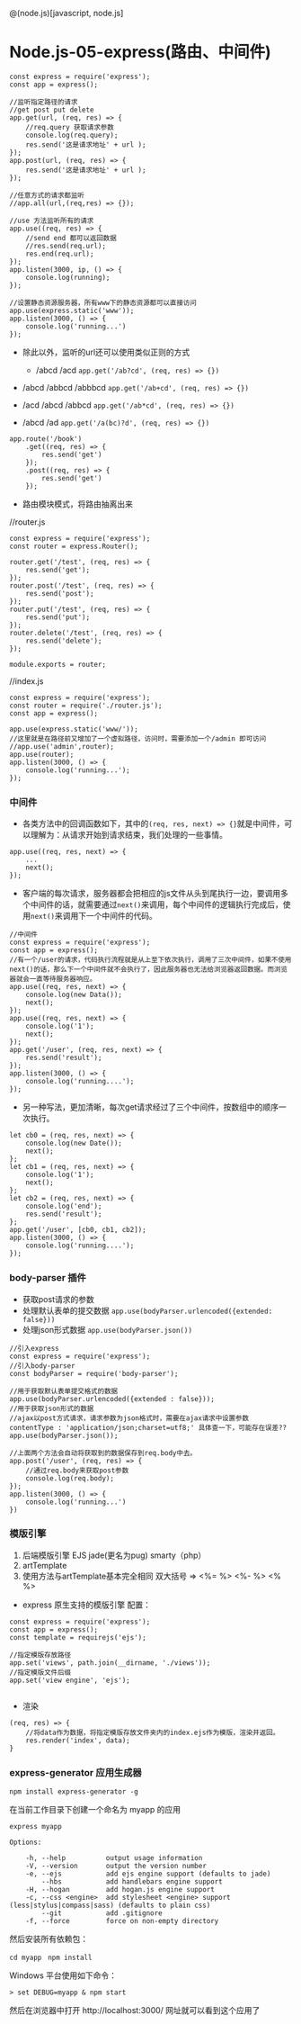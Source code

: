 @(node.js)[javascript, node.js]

# Node.js-05-express(路由、中间件)

```
const express = require('express');
const app = express();

//监听指定路径的请求
//get post put delete 
app.get(url, (req, res) => {
	//req.query 获取请求参数
	console.log(req.query);
	res.send('这是请求地址' + url );
});
app.post(url, (req, res) => {
	res.send('这是请求地址' + url );
});

//任意方式的请求都监听
//app.all(url,(req,res) => {});
```

```
//use 方法监听所有的请求
app.use((req, res) => {
	//send end 都可以返回数据
	//res.send(req.url);
	res.end(req.url);
});
app.listen(3000, ip, () => {
	console.log(running);	
});
```

```
//设置静态资源服务器，所有www下的静态资源都可以直接访问
app.use(express.static('www'));
app.listen(3000, () => {
	console.log('running...')
});
```

- 除此以外，监听的url还可以使用类似正则的方式

	- /abcd   /acd `app.get('/ab?cd', (req, res) => {})`

- /abcd   /abbcd /abbbcd `app.get('/ab+cd', (req, res) => {})`

- /acd   /abcd /abbcd `app.get('/ab*cd', (req, res) => {})`

- /abcd   /ad `app.get('/a(bc)?d', (req, res) => {})`


```
app.route('/book')
	.get((req, res) => {
		res.send('get')
	});
	.post((req, res) => {
		res.send('get')
	});
```






- 路由模块模式，将路由抽离出来

//router.js

```
const express = require('express');
const router = express.Router();

router.get('/test', (req, res) => {
	res.send('get');
});
router.post('/test', (req, res) => {
	res.send('post');
});
router.put('/test', (req, res) => {
	res.send('put');
});
router.delete('/test', (req, res) => {
	res.send('delete');
});

module.exports = router;	
```

//index.js

```
const express = require('express');
const router = require('./router.js');
const app = express();

app.use(express.static('www/'));
//这里就是在路径前又增加了一个虚拟路径，访问时，需要添加一个/admin 即可访问
//app.use('admin',router);
app.use(router);
app.listen(3000, () => {
	console.log('running...');
});
```


### 中间件

- 各类方法中的回调函数如下，其中的`(req, res, next) => {}`就是中间件，可以理解为：从请求开始到请求结束，我们处理的一些事情。

```
app.use((req, res, next) => {
	...
	next();
});
```
- 客户端的每次请求，服务器都会把相应的js文件从头到尾执行一边，要调用多个中间件的话，就需要通过`next()`来调用，每个中间件的逻辑执行完成后，使用`next()`来调用下一个中间件的代码。


```
//中间件
const express = require('express');
const app = express();
//有一个/user的请求，代码执行流程就是从上至下依次执行，调用了三次中间件，如果不使用next()的话，那么下一个中间件就不会执行了，因此服务器也无法给浏览器返回数据。而浏览器就会一直等待服务器响应。
app.use((req, res, next) => {
	console.log(new Data());
	next();
});
app.use((req, res, next) => {
	console.log('1');
	next();
});
app.get('/user', (req, res, next) => {
	res.send('result');
});
app.listen(3000, () => {
    console.log('running....');
});
```

- 另一种写法，更加清晰，每次get请求经过了三个中间件，按数组中的顺序一次执行。
```
let cb0 = (req, res, next) => {
	console.log(new Date());
	next();
};
let cb1 = (req, res, next) => {
	console.log('1');
	next();
};
let cb2 = (req, res, next) => {
	console.log('end');
	res.send('result');
};
app.get('/user', [cb0, cb1, cb2]);
app.listen(3000, () => {
    console.log('running....');
});
```

### body-parser 插件
- 获取post请求的参数
- 处理默认表单的提交数据 `app.use(bodyParser.urlencoded({extended: false}))`
- 处理json形式数据 `app.use(bodyParser.json())`

```
//引入express
const express = require('express');
//引入body-parser
const bodyParser = require('body-parser');

//用于获取默认表单提交格式的数据
app.use(bodyParser.urlencoded({extended : false}));
//用于获取json形式的数据
//ajax以post方式请求，请求参数为json格式时，需要在ajax请求中设置参数 contentType : 'application/json;charset=utf8;' 具体查一下，可能存在误差??
app.use(bodyParser.json());

//上面两个方法会自动将获取到的数据保存到req.body中去。
app.post('/user', (req, res) => {
	//通过req.body来获取post参数
	console.log(req.body);
});
app.listen(3000, () => {
	console.log('running...')
})
```


### 模版引擎

1. 后端模版引擎 EJS  jade(更名为pug)  smarty（php）
2. artTemplate
3. 使用方法与artTemplate基本完全相同 双大括号 => <%= %> <%- %> <% %>

- express 原生支持的模版引擎 配置：

```
const express = require('express');
const app = express();
const template = requirejs('ejs');

//指定模版存放路径
app.set('views', path.join(__dirname, './views'));
//指定模版文件后缀
app.set('view engine', 'ejs');
    
```

- 渲染

```
(req, res) => {
	//将data作为数据，将指定模版存放文件夹内的index.ejs作为模版，渲染并返回。
	res.render('index', data);
}
```



### express-generator 应用生成器


`npm install express-generator -g`

在当前工作目录下创建一个命名为 myapp 的应用

`express myapp`

	Options:
	
	    -h, --help          output usage information
	    -V, --version       output the version number
	    -e, --ejs           add ejs engine support (defaults to jade)
	        --hbs           add handlebars engine support
	    -H, --hogan         add hogan.js engine support
	    -c, --css <engine>  add stylesheet <engine> support (less|stylus|compass|sass) (defaults to plain css)
	        --git           add .gitignore
	    -f, --force         force on non-empty directory



然后安装所有依赖包：

 `cd myapp `
 `npm install`

Windows 平台使用如下命令：

`> set DEBUG=myapp & npm start`

然后在浏览器中打开 http://localhost:3000/ 网址就可以看到这个应用了